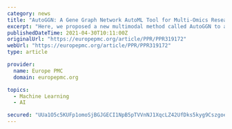 ```yaml
---
category: news
title: "AutoGGN: A Gene Graph Network AutoML Tool for Multi-Omics Research"
excerpt: "Here, we proposed a new multimodal method called AutoGGN to aggregate multi-omics data and molecular interaction networks based on graph convolutional neural networks. We evaluated AutoGGN using two different tasks: cancer type classification and single-cell stage classification."
publishedDateTime: 2021-04-30T10:11:00Z
originalUrl: "https://europepmc.org/article/PPR/PPR319172"
webUrl: "https://europepmc.org/article/PPR/PPR319172"
type: article

provider:
  name: Europe PMC
  domain: europepmc.org

topics:
  - Machine Learning
  - AI

secured: "UUa1O5c5KUFp1omoSjBGJGECI1NpB5pTVVnNJ1XqcLZ42UfDks5kyg9Cszgoe2ancAT3mZrvq2z/b6d9uslR5i7ewPKOpJg9z0JcIItNSALEApFNa8e3PJ8NZGDgJ2A8HxrFaWCRLVF5OLtp6MkfmeENq7wlnc34WsfpJYnZsaRNP+6QLcii4DPP0NIh8T+DgUuF6ZBlV697rQi8n02vL0qhdWHX1uQ6obBYkUo1hWf9PqvTpQsV5/VMhvd+1vgiHpLUP2Zjo8WMcqC4DglY7xwOcdgPE4LzLl+poBYTi6LRAVyQKPR4b0VyXZN6uIOYTZ5KsmoFSJ97oRgFkoRi/4azbgx1Bf+PkmiPEimgVWo=;Ax8jzgIb3iRepGVwyYQwMg=="
---
```


